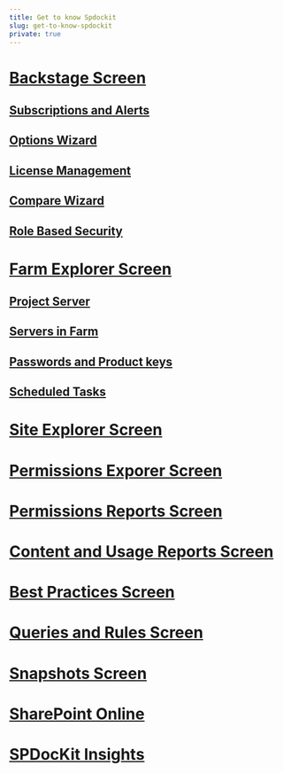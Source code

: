 ```yaml
---
title: Get to know Spdockit
slug: get-to-know-spdockit
private: true
---
```


# [Backstage Screen](backstage-screen.md)
## [Subscriptions and Alerts](subscriptions-and-alerts.md)
## [Options Wizard](options-wizard.md)
## [License Management](license-management.md)
## [Compare Wizard](compare-wizard.md)
## [Role Based Security](role-based-security.md)
# [Farm Explorer Screen](farm-explorer-screen.md)
## [Project Server](project-server.md)
## [Servers in Farm](servers-in-farm.md)
## [Passwords and Product keys](passwrds-and-product-keys.md)
## [Scheduled Tasks](scheduled-tasks.md)
# [Site Explorer Screen](site-explorer-screen.md)
# [Permissions Exporer Screen](permissions-explorer-screen.md)
# [Permissions Reports Screen](permissions-reports-screen.md)
# [Content and Usage Reports Screen](content-and-usage-reports-screen.md)
# [Best Practices Screen](best-practices-screen.md)
# [Queries and Rules Screen](queries-and-rules-screen.md)
# [Snapshots Screen](snapshots-screen.md)
# [SharePoint Online](sharepoint-online.md)
# [SPDocKit Insights](spdockit-insights.md)
